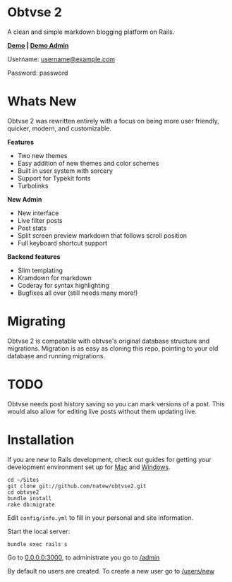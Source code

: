 Obtvse 2
================

A clean and simple markdown blogging platform on Rails.

**[Demo](http://obtvse2.herokuapp.com) | [Demo Admin](http://obtvse2.herokuapp.com/admin)**

Username: username@example.com

Password: password


Whats New
=========

Obtvse 2 was rewritten entirely with a focus on being more user friendly, quicker, modern, and customizable.

**Features**
- Two new themes
- Easy addition of new themes and color schemes
- Built in user system with sorcery
- Support for Typekit fonts
- Turbolinks

**New Admin**
- New interface
- Live filter posts
- Post stats
- Split screen preview markdown that follows scroll position
- Full keyboard shortcut support

**Backend features**
- Slim templating
- Kramdown for markdown
- Coderay for syntax highlighting
- Bugfixes all over (still needs many more!)


Migrating
========

Obtvse 2 is compatable with obtvse's original database structure and migrations.  Migration is as easy as cloning this repo, pointing to your old database and running migrations.

TODO
====

Obtvse needs post history saving so you can mark versions of a post.  This would also allow for editing live posts without them updating live.


Installation
============

If you are new to Rails development, check out guides for getting your development environment set up for [Mac](http://astonj.com/tech/setting-up-a-ruby-dev-enviroment-on-lion/) and [Windows](http://jelaniharris.com/2011/installing-ruby-on-rails-3-in-windows/).

    cd ~/Sites
    git clone git://github.com/natew/obtvse2.git
    cd obtvse2
    bundle install
    rake db:migrate

Edit `config/info.yml` to fill in your personal and site information.

Start the local server:

    bundle exec rails s

Go to [0.0.0.0:3000](http://0.0.0.0:3000/), to administrate you go to [/admin](http://0.0.0.0:3000/admin)

By default no users are created. To create a new user go to [/users/new](http://localhost:3000/users/new)
